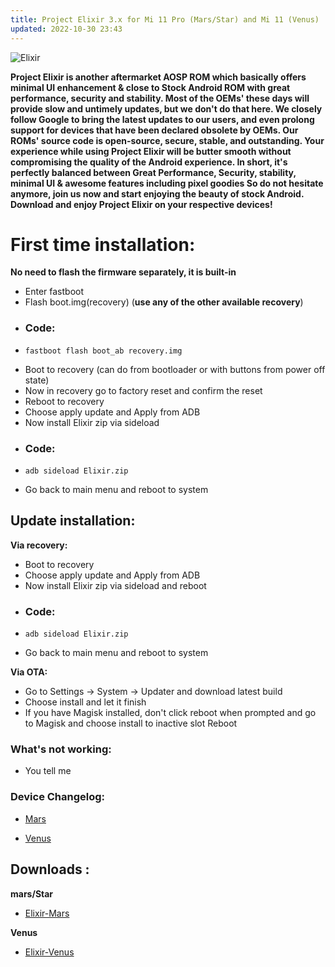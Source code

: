 ```yaml
---
title: Project Elixir 3.x for Mi 11 Pro (Mars/Star) and Mi 11 (Venus)
updated: 2022-10-30 23:43
---
```


![Elixir](https://i.imgur.com/Uppw05s.png)

**Project Elixir is another aftermarket AOSP ROM which basically offers minimal UI enhancement & close to Stock Android ROM with great performance, security and stability. Most of the OEMs' these days will provide slow and untimely updates, but we don't do that here. We closely follow Google to bring the latest updates to our users, and even prolong support for devices that have been declared obsolete by OEMs. Our ROMs' source code is open-source, secure, stable, and outstanding. Your experience while using Project Elixir will be butter smooth without compromising the quality of the Android experience. In short, it's perfectly balanced between Great Performance, Security, stability, minimal UI & awesome features including pixel goodies So do not hesitate anymore, join us now and start enjoying the beauty of stock Android. Download and enjoy Project Elixir on your respective devices!**


# First time installation:

**No need to flash the firmware separately, it is built-in**

 * Enter fastboot
 * Flash boot.img(recovery) (**use any of the other available recovery**)
 * ### Code:
 * ```
   fastboot flash boot_ab recovery.img
   ```
 * Boot to recovery (can do from bootloader or with buttons from power off state)
 * Now in recovery go to factory reset and confirm the reset
 * Reboot to recovery
 * Choose apply update and Apply from ADB
 * Now install Elixir zip via sideload
 * ### Code:
 * ```
   adb sideload Elixir.zip
   ```
 * Go back to main menu and reboot to system

## Update installation:

**Via recovery:**
 * Boot to recovery
 * Choose apply update and Apply from ADB
 * Now install Elixir zip via sideload and reboot 
 * ### Code:
 * ```
   adb sideload Elixir.zip
   ```
 * Go back to main menu and reboot to system


**Via OTA:**
 * Go to Settings -> System -> Updater and download latest build
 * Choose install and let it finish
 * If you have Magisk installed, don't click reboot when prompted and go to Magisk and choose install to inactive slot Reboot

### What's not working:
 * You tell me

### Device Changelog:
 * [Mars](https://github.com/ProjectElixir-Devices/Changelogs/blob/tiramisu/venus.md)

 * [Venus](https://github.com/ProjectElixir-Devices/Changelogs/blob/tiramisu/mars.md)

## Downloads :

**mars/Star**
 * [Elixir-Mars](https://projectelixiros.com/device/mars)

**Venus**
 * [Elixir-Venus](https://projectelixiros.com/device/venus) 